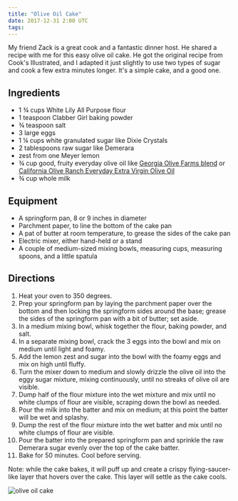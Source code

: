 ```yaml
---
title: "Olive Oil Cake"
date: 2017-12-31 2:00 UTC
tags:
---
```


My friend Zack is a great cook and a fantastic dinner host. He shared a recipe with me for this easy olive oil cake. He got the original recipe from Cook's Illustrated, and I adapted it just slightly to use two types of sugar and cook a few extra minutes longer. It's a simple cake, and a good one.

## Ingredients

* 1 ¾ cups White Lily All Purpose flour
* 1 teaspoon Clabber Girl baking powder
* ¾ teaspoon salt
* 3 large eggs
* 1 ¼ cups white granulated sugar like Dixie Crystals
* 2 tablespoons raw sugar like Demerara
* zest from one Meyer lemon
* ¾ cup good, fruity everyday olive oil like [Georgia Olive Farms blend](http://georgiaolivefarms.com/gof/store/) or [California Olive Ranch Everyday Extra Virgin Olive Oil](https://californiaoliveranch.com/olive-oil-101/our-olive-oil/)
* ¾ cup whole milk

## Equipment

* A springform pan, 8 or 9 inches in diameter
* Parchment paper, to line the bottom of the cake pan
* A pat of butter at room temperature, to grease the sides of the cake pan
* Electric mixer, either hand-held or a stand
* A couple of medium-sized mixing bowls, measuring cups, measuring spoons, and a little spatula

## Directions

1. Heat your oven to 350 degrees.
2. Prep your springform pan by laying the parchment paper over the bottom and then locking the springform sides around the base; grease the sides of the springform pan with a bit of butter; set aside.
3. In a medium mixing bowl, whisk together the flour, baking powder, and salt.
4. In a separate mixing bowl, crack the 3 eggs into the bowl and mix on medium until light and foamy.
5. Add the lemon zest and sugar into the bowl with the foamy eggs and mix on high until fluffy.
5. Turn the mixer down to medium and slowly drizzle the olive oil into the eggy sugar mixture, mixing continuously, until no streaks of olive oil are visible.
6. Dump half of the flour mixture into the wet mixture and mix until no white clumps of flour are visible, scraping down the bowl as needed.
7. Pour the milk into the batter and mix on medium; at this point the batter will be wet and splashy. 
8. Dump the rest of the flour mixture into the wet batter and mix until no white clumps of flour are visible.
9. Pour the batter into the prepared springform pan and sprinkle the raw Demerara sugar evenly over the top of the cake batter.
10. Bake for 50 minutes. Cool before serving.

Note: while the cake bakes, it will puff up and create a crispy flying-saucer-like layer that hovers over the cake. This layer will settle as the cake cools.

![olive oil cake](/img/olive-oil-cake.jpg) 
